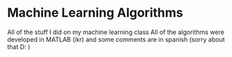 # Machine Learning Algorithms
All of the stuff I did on my machine learning class
All of the algorithms were developed in MATLAB (ikr) and some comments are in spanish (sorry about that D: ) 
